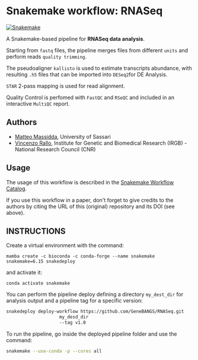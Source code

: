 # Snakemake workflow: RNASeq
[![Snakemake](https://img.shields.io/badge/snakemake-≥6.15.0-brightgreen.svg)](https://snakemake.bitbucket.io)

A Snakemake-based pipeline for **RNASeq data analysis**.

Starting from `fastq` files, the pipeline merges files from different `units` and perform reads `quality trimming`.

The pseudoaligner `kallisto` is used to estimate transcripts abundance, with resulting `.h5` files that can be imported into `DESeq2`for DE Analysis.

`STAR` 2-pass mapping is used for read alignment.

Quality Control is perfomed with `FastQC` and `RSeQC` and included in an interactive `MultiQC` report.

## Authors

* [Matteo Massidda](https://github.com/massiddamt), University of Sassari
* [Vincenzo Rallo](https://github.com/VincenzoRallo), Institute for Genetic and Biomedical Research (IRGB) - National Research Council (CNR)

## Usage

The usage of this workflow is described in the [Snakemake Workflow Catalog](https://snakemake.github.io/snakemake-workflow-catalog?usage=GeneBANGS/RNASeq).

If you use this workflow in a paper, don't forget to give credits to the authors by citing the URL of this (original) repository and its DOI (see above).

## INSTRUCTIONS
Create a virtual environment with the command:
```commandline
mamba create -c bioconda -c conda-forge --name snakemake snakemake=6.15 snakedeploy
```
and activate it:
```commandline
conda activate snakemake
```
You can perform the pipeline deploy defining a directory `my_dest_dir` for analysis output and a pipeline tag for a specific version:
```bash
snakedeploy deploy-workflow https://github.com/GeneBANGS/RNASeq.git 
                    my_desd_dir 
                    --tag v1.0
```
To run the pipeline, go inside the deployed pipeline folder and use the command:
```bash
snakemake --use-conda -p --cores all
```